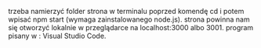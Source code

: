 trzeba namierzyć folder strona w terminalu poprzed komendę cd i potem wpisać npm start (wymaga zainstalowanego node.js).
strona powinna nam się otworzyć lokalnie w przeglądarce na localhost:3000 albo 3001.
program pisany w : Visual Studio Code.

